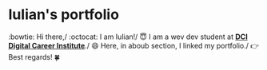 # Iulian's portfolio
:bowtie: Hi there,/
:octocat: I am Iulian!/
:innocent: I am a wev dev student at [**DCI Digital Career Institute**](https://www.digitalcareerinstitute.org)./
:smile: Here, in aboub section, I linked my portfolio./
:point_right: Best regards! :four_leaf_clover:
